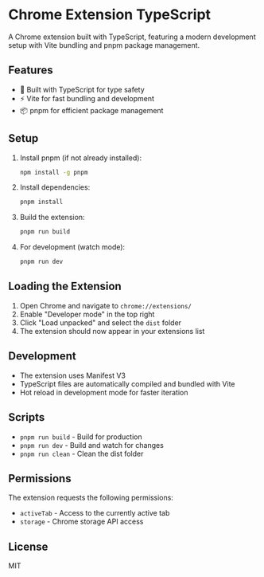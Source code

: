 # Chrome Extension TypeScript

A Chrome extension built with TypeScript, featuring a modern development setup with Vite bundling and pnpm package management.

## Features

- 🔧 Built with TypeScript for type safety
- ⚡ Vite for fast bundling and development
- 📦 pnpm for efficient package management

## Setup

1. Install pnpm (if not already installed):
   ```bash
   npm install -g pnpm
   ```

2. Install dependencies:
   ```bash
   pnpm install
   ```

3. Build the extension:
   ```bash
   pnpm run build
   ```

4. For development (watch mode):
   ```bash
   pnpm run dev
   ```

## Loading the Extension

1. Open Chrome and navigate to `chrome://extensions/`
2. Enable "Developer mode" in the top right
3. Click "Load unpacked" and select the `dist` folder
4. The extension should now appear in your extensions list

## Development

- The extension uses Manifest V3
- TypeScript files are automatically compiled and bundled with Vite
- Hot reload in development mode for faster iteration

## Scripts

- `pnpm run build` - Build for production
- `pnpm run dev` - Build and watch for changes
- `pnpm run clean` - Clean the dist folder

## Permissions

The extension requests the following permissions:
- `activeTab` - Access to the currently active tab
- `storage` - Chrome storage API access

## License

MIT
